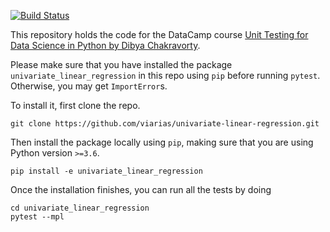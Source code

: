 [![Build Status](https://app.travis-ci.com/viariasv/univariate-linear-regression.svg?branch=main)](https://app.travis-ci.com/viariasv/univariate-linear-regression)

This repository holds the code for the DataCamp course [Unit Testing for Data Science in Python by Dibya Chakravorty](https://www.datacamp.com/courses/unit-testing-for-data-science-in-python). 

Please make sure that you have installed the package `univariate_linear_regression` in this repo using `pip` before running `pytest`. Otherwise, you may get `ImportError`s.

To install it, first clone the repo.

```
git clone https://github.com/viarias/univariate-linear-regression.git
```

Then install the package locally using `pip`, making sure that you are using Python version `>=3.6`.

```
pip install -e univariate_linear_regression
```

Once the installation finishes, you can run all the tests by doing 

```
cd univariate_linear_regression
pytest --mpl
```

